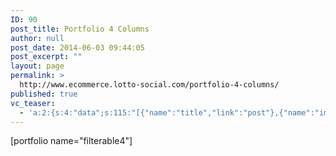 ```yaml
---
ID: 90
post_title: Portfolio 4 Columns
author: null
post_date: 2014-06-03 09:44:05
post_excerpt: ""
layout: page
permalink: >
  http://www.ecommerce.lotto-social.com/portfolio-4-columns/
published: true
vc_teaser:
  - 'a:2:{s:4:"data";s:115:"[{"name":"title","link":"post"},{"name":"image","image":"featured","link":"none"},{"name":"text","mode":"excerpt"}]";s:7:"bgcolor";s:0:"";}'
---
```

[portfolio name="filterable4"]
